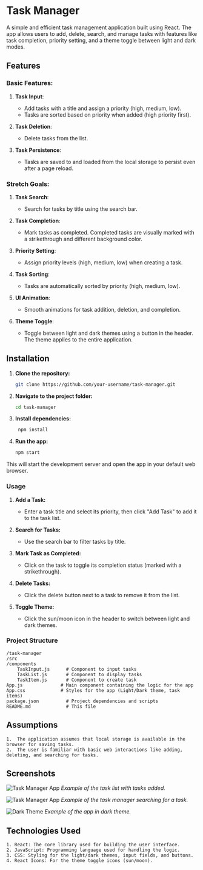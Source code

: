 # Task Manager

A simple and efficient task management application built using React. The app allows users to add, delete, search, and manage tasks with features like task completion, priority setting, and a theme toggle between light and dark modes.

## Features

### Basic Features:
1. **Task Input**: 
   - Add tasks with a title and assign a priority (high, medium, low).
   - Tasks are sorted based on priority when added (high priority first).
   
2. **Task Deletion**: 
   - Delete tasks from the list.

3. **Task Persistence**: 
   - Tasks are saved to and loaded from the local storage to persist even after a page reload.

### Stretch Goals:
1. **Task Search**: 
   - Search for tasks by title using the search bar.
   
2. **Task Completion**: 
   - Mark tasks as completed. Completed tasks are visually marked with a strikethrough and different background color.
   
3. **Priority Setting**: 
   - Assign priority levels (high, medium, low) when creating a task.
   
4. **Task Sorting**: 
   - Tasks are automatically sorted by priority (high, medium, low).

5. **UI Animation**: 
   - Smooth animations for task addition, deletion, and completion.

6. **Theme Toggle**: 
   - Toggle between light and dark themes using a button in the header. The theme applies to the entire application.

## Installation

1. **Clone the repository:**
   ```bash
   git clone https://github.com/your-username/task-manager.git

2. **Navigate to the project folder:**
   ```bash
   cd task-manager

3. **Install dependencies:**
   ```bash
    npm install

4. **Run the app:**
   ```bash
   npm start

This will start the development server and open the app in your default web browser.

### Usage

1.  **Add a Task:**
    -  Enter a task title and select its priority, then click "Add Task" to add it to the task list.

2.  **Search for Tasks:**
    -  Use the search bar to filter tasks by title.

3.  **Mark Task as Completed:**
    -  Click on the task to toggle its completion status (marked with a strikethrough).

4.  **Delete Tasks:**
    -  Click the delete button next to a task to remove it from the list.

5.  **Toggle Theme:**
    -  Click the sun/moon icon in the header to switch between light and dark themes.

### Project Structure
    /task-manager
    /src
    /components
        TaskInput.js      # Component to input tasks
        TaskList.js       # Component to display tasks
        TaskItem.js       # Component to create task
    App.js              # Main component containing the logic for the app
    App.css             # Styles for the app (Light/Dark theme, task items)
    package.json          # Project dependencies and scripts
    README.md             # This file

## Assumptions
    1.  The application assumes that local storage is available in the browser for saving tasks.
    2.  The user is familiar with basic web interactions like adding, deleting, and searching for tasks.
    
## Screenshots

![Task Manager App](Screenshots/Screenshot1.png)
*Example of the task list with tasks added.*

![Task Manager App](Screenshots/Screenshot2.png)
*Example of the task manager searching for a task.*

![Dark Theme](Screenshots/Screenshot3.png)
*Example of the app in dark theme.*
    
    
## Technologies Used
    1. React: The core library used for building the user interface.
    2. JavaScript: Programming language used for handling the logic.
    3. CSS: Styling for the light/dark themes, input fields, and buttons.
    4. React Icons: For the theme toggle icons (sun/moon).